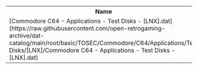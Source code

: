 <table>
<tr><th>Name</th><th>Size</th></tr>
<tr><td>
[Commodore C64 - Applications - Test Disks - [LNX].dat](https://raw.githubusercontent.com/open-retrogaming-archive/dat-catalog/main/root/basic/TOSEC/Commodore/C64/Applications/Test Disks/[LNX]/Commodore C64 - Applications - Test Disks - [LNX].dat)
</td><td>824</td></tr>
</table>
